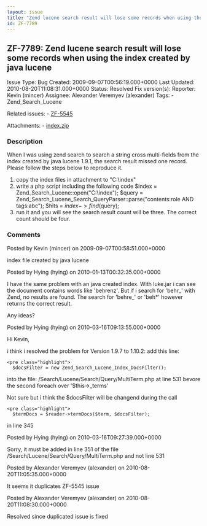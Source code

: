```yaml
---
layout: issue
title: "Zend lucene search result will lose some records when using the index created by java lucene"
id: ZF-7789
---
```


ZF-7789: Zend lucene search result will lose some records when using the index created by java lucene
-----------------------------------------------------------------------------------------------------

 Issue Type: Bug Created: 2009-09-07T00:56:19.000+0000 Last Updated: 2010-08-20T11:08:31.000+0000 Status: Resolved Fix version(s): 
 Reporter:  Kevin (mincer)  Assignee:  Alexander Veremyev (alexander)  Tags: - Zend\_Search\_Lucene
 
 Related issues: - [ZF-5545](/issues/browse/ZF-5545)
 
 Attachments: - [index.zip](/issues/secure/attachment/12187/index.zip)
 
### Description

When I was using zend search to search a string cross multi-fields from the index created by java lucene 1.9.1, the search result missed one record. Please follow the steps below to reproduce it.

1. copy the index files in attachment to "C:\\index"
2. write a php script including the following code $index = Zend\_Search\_Lucene::open("C:\\index"); $query = Zend\_Search\_Lucene\_Search\_QueryParser::parse("contents:role AND tags:abc"); $hits = $index->find($query);
3. run it and you will see the search result count will be three. The correct count should be four.
 


 

### Comments

Posted by Kevin (mincer) on 2009-09-07T00:58:51.000+0000

index file created by java lucene

 

 

Posted by Hying (hying) on 2010-01-13T00:32:35.000+0000

I have the same problem with an java created index. With luke.jar i can see the document contains words like 'behrenz'. But if i search for 'behr_' with Zend, no results are found. The search for 'behre_' or 'beh\*' however returns the correct result.

Any ideas?

 

 

Posted by Hying (hying) on 2010-03-16T09:13:55.000+0000

Hi Kevin,

i think i resolved the problem for Version 1.9.7 to 1.10.2: add this line:

 
    <pre class="highlight"> 
      $docsFilter = new Zend_Search_Lucene_Index_DocsFilter();


into the file: /Search/Lucene/Search/Query/MultiTerm.php at line 531 bevore the second foreach over '$this->\_terms'

Not sure but i think the $docsFilter will be changend during the call

 
    <pre class="highlight"> 
      $termDocs = $reader->termDocs($term, $docsFilter);


in line 345

 

 

Posted by Hying (hying) on 2010-03-16T09:27:39.000+0000

Sorry, it must be added in line 351 of the file /Search/Lucene/Search/Query/MultiTerm.php and not line 531

 

 

Posted by Alexander Veremyev (alexander) on 2010-08-20T11:05:35.000+0000

It seems it duplicates ZF-5545 issue

 

 

Posted by Alexander Veremyev (alexander) on 2010-08-20T11:08:30.000+0000

Resolved since duplicated issue is fixed

 

 